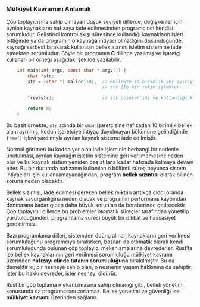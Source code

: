 ### Mülkiyet Kavramını Anlamak
Çöp toplayıcısına sahip olmayan düşük seviyeli dillerde, değişkenler için ayrılan kaynakların hafızaya iade edilmesinden programcının kendisi sorumludur. Geliştirici kontrol akışı süresince kullandığı kaynakların işleri bittiğinde ya da programın o kaynağa ihtiyacı olmadığını düşündüğünde, kaynağı serbest bırakarak kullanılan bellek alanını işletim sistemine iade etmekten sorumludur. Böyle bir programın **C** dilinde yazılmış ve işaretçi kullanan bir örneği aşağıdaki şekilde yazılabilir.

```c
    int main(int argc, const char * argv[]) {
        char *str;
        str = (char *) malloc(10);  // Bellekte 10 birimlik yer ayırıyoruz.
                                    // str ile bir takım işlemler...

        free(str);                  // str pointer'ını ve kullandığı kaynağı serbest bırakıyoruz.

        return 0;
    }
```

Bu basit örnekte; `str` adında bir `char` işaretçisine hafızadan 10 birimlik bellek alanı ayrılmış, kodun işaretçiye ihtiyaç duyulmayan bölümüne gelindiğinde `free()` işlevi yardımıyla ayrılan kaynak sisteme iade edilmiştir.

Normal görünen bu kodda yer alan iade işleminin herhangi bir nedenle unutulması, ayrılan kaynağın işletim sistemine geri verilmemesine neden olur ve bu kaynak sistem yeniden başlatılana kadar hafızada kalmaya devam eder. Bu bir durumda hafızanın kullanılan o bölümü süreç boyunca sistem ihtiyaçları için kullanılamayacağından, program **bellek sızıntısı** olarak bilinen soruna neden olacaktır.

Bellek sızıntısı, iade edilmesi gereken bellek miktarı arttıkça ciddi oranda kaynak savurganlığına neden olacak ve programın performans kaybından donmasına kadar giden daha büyük sorunları da beraberinde getirecektir.
Çöp toplayıcılı dillerde bu problemler otomatik süreçler tarafından yönetilip yürütüldüğünden, programlama süreci büyük bir dikkat ve hassasiyet gerektirmez.

Bazı programlama dilleri, sistemden ödünç alınan kaynakların geri verilmesi sorumluluğunu programcıya bırakırken, bazıları da otomatik olarak kendi sorumluluğunda bulunan çöp toplayıcı mekanizmalarına devrederler. Rust’ta ise bellek kaynaklarının geri verilmesi sorumluluğu mülkiyet kavramı üzerinden **hafızayı elinde tutanın sorumluluğuna** bırakılmıştır. Bu da demektir ki; bir nesneye sahip olan, o nesnenin yaşam hakkınına da sahiptir: İster bu hakkı devreder, ister nesneyi öldürür. 

Rust bir çöp toplama mekanizmasına sahip olmadığı gibi, bellek yönetimi konusunda da programcısını zorlamaz. Bellek yönetimi ve güvenliği ise **mülkiyet kavramı** üzerinden sağlanır.
